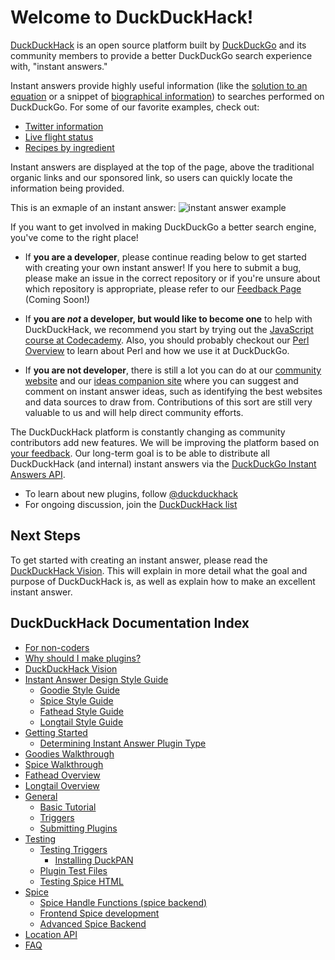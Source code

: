 # Welcome to DuckDuckHack!

[DuckDuckHack](http://duckduckhack.com/) is an open source platform built by [DuckDuckGo](https://duckduckgo.com) and its community members to provide a better DuckDuckGo search experience with, "instant answers."

Instant answers provide highly useful information (like the [solution to an equation](https://duckduckgo.com/?q=multiples+of+42) or a snippet of [biographical information](https://duckduckgo.com/?q=neil+degrasse+tyson)) to searches performed on DuckDuckGo. For some of our favorite examples, check out: 

- [Twitter information](https://duckduckgo.com/?q=%40duckduckgo)
- [Live flight status](https://duckduckgo.com/?q=aa+102)
- [Recipes by ingredient](https://duckduckgo.com/?q=tofu+ginger)

Instant answers are displayed at the top of the page, above the traditional organic links and our sponsored link, so users can quickly locate the information being provided.

This is an exmaple of an instant answer:
![instant answer example](https://s3.amazonaws.com/ddg-assets/docs/example.png)

If you want to get involved in making DuckDuckGo a better search engine, you've come to the right place! 

- If **you are a developer**, please continue reading below to get started with creating your own instant answer! If you here to submit a bug, please make an issue in the correct repository or if you're unsure about which repository is appropriate, please refer to our [Feedback Page](#) (Coming Soon!)

- If **you are *not* a developer, but would like to become one** to help with DuckDuckHack, we recommend you start by trying out the [JavaScript course at Codecademy](http://www.codecademy.com/tracks/javascript). Also, you should probably checkout our [Perl Overview](https://github.com/duckduckgo/duckduckgo/wiki/OverviewPerl) to learn about Perl and how we use it at DuckDuckGo.

- If **you are not developer**, there is still a lot you can do at our [community website](https://duck.co) and our [ideas companion site](http://ideas.duckduckhack.com/) where you can suggest and comment on instant answer ideas, such as identifying the best websites and data sources to draw from. Contributions of this sort are still very valuable to us and will help direct community efforts.

The DuckDuckHack platform is constantly changing as community contributors add new features. We will be improving the platform based on [your feedback](https://www.listbox.com/subscribe/?list_id=197814). Our long-term goal is to be able to distribute all DuckDuckHack (and internal) instant answers via the [DuckDuckGo Instant Answers API](https://api.duckduckgo.com).

* To learn about new plugins, follow [@duckduckhack](https://twitter.com/duckduckhack)
* For ongoing discussion, join the [DuckDuckHack list](https://www.listbox.com/subscribe/?list_id=197814)

## Next Steps

To get started with creating an instant answer, please read the [DuckDuckHack Vision](documentation/duckduckhack_vision.md). This will explain in more detail what the goal and purpose of DuckDuckHack is, as well as explain how to make an excellent instant answer.

## DuckDuckHack Documentation Index

- [For non-coders](documentation/faq.md#what-if-im-not-a-coder-at-all)
- [Why should I make plugins?](documentation/faq.md#why-should-i-make-plugins)
- [DuckDuckHack Vision](documentation/duckduckhack_vision.md)
- [Instant Answer Design Style Guide](https://github.com/duckduckgo/DuckDuckGo-Documentation/blob/master/DuckDuckHack/Styleguide/design_styleguide.md)
  - [Goodie Style Guide](https://github.com/duckduckgo/DuckDuckGo-Documentation/blob/master/DuckDuckHack/Styleguide/Plugin-Specific-Design-Style-Guide/goodie_styleguide.md)
  - [Spice Style Guide](https://github.com/duckduckgo/DuckDuckGo-Documentation/blob/master/DuckDuckHack/Styleguide/Plugin-Specific-Design-Style-Guide/spice_styleguide.md)
  - [Fathead Style Guide](https://github.com/duckduckgo/DuckDuckGo-Documentation/blob/master/DuckDuckHack/Styleguide/Plugin-Specific-Design-Style-Guide/fathead_styleguide.md)
  - [Longtail Style Guide](https://github.com/duckduckgo/DuckDuckGo-Documentation/blob/master/DuckDuckHack/Styleguide/Plugin-Specific-Design-Style-Guide/longtail_styleguide.md)
- [Getting Started](documentation/getting_started.md)
  - [Determining Instant Answer Plugin Type](documentation/getting_started.md#determining-plugin-type)
- [Goodies Walkthrough](documentation/goodies_overview.md)
- [Spice Walkthrough](documentation/spice_overview.md)
- [Fathead Overview](https://github.com/duckduckgo/zeroclickinfo-fathead)
- [Longtail Overview](https://github.com/duckduckgo/zeroclickinfo-longtail)
- [General](documentation/general.md)
  - [Basic Tutorial](documentation/general.md#basic-tutorial)
  - [Triggers](documentation/general.md#triggers)
  - [Submitting Plugins](documentation/general.md#submitting-plugins)
- [Testing](documentation/testing.md)
  - [Testing Triggers](documentation/testing.md#testing-triggers)
      - [Installing DuckPAN](documentation/testing.md#testing-triggers)
  - [Plugin Test Files](documentation/testing.md#plugin-test-files)
  - [Testing Spice HTML](documentation/testing.md#testing-spice-html)
- [Spice](documentation/spice.md)
  - [Spice Handle Functions (spice backend)](documentation/spice.md#spice-handle-functions)
  - [Frontend Spice development](documentation/spice2.md)
  - [Advanced Spice Backend](https://github.com/duckduckgo/zeroclickinfo-spice#advanced-spice)
- [Location API](documentation/location_api.md)
- [FAQ](documentation/faq.md)
